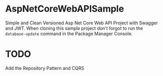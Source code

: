 # AspNetCoreWebAPISample
Simple and Clean Versioned Asp Net Core Web API Project with Swagger and JWT.
When cloning this sample project don't forgot to run the `database-update` command in the Package Manager Console.

# TODO
Add the Repository Pattern and CQRS
